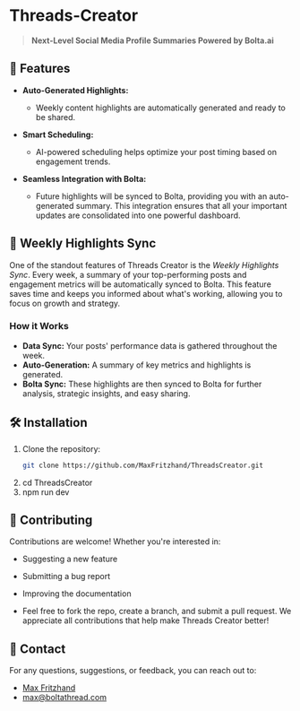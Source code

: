 # Threads-Creator

> **Next-Level Social Media Profile Summaries Powered by Bolta.ai**

## 🚀 Features

- **Auto-Generated Highlights:** 
  - Weekly content highlights are automatically generated and ready to be shared.

- **Smart Scheduling:** 
  - AI-powered scheduling helps optimize your post timing based on engagement trends.

- **Seamless Integration with Bolta:** 
  - Future highlights will be synced to Bolta, providing you with an auto-generated summary. This integration ensures that all your important updates are consolidated into one powerful dashboard.


## 📅 Weekly Highlights Sync

One of the standout features of Threads Creator is the *Weekly Highlights Sync*. Every week, a summary of your top-performing posts and engagement metrics will be automatically synced to Bolta. This feature saves time and keeps you informed about what's working, allowing you to focus on growth and strategy. 

### How it Works
- **Data Sync:** Your posts' performance data is gathered throughout the week.
- **Auto-Generation:** A summary of key metrics and highlights is generated.
- **Bolta Sync:** These highlights are then synced to Bolta for further analysis, strategic insights, and easy sharing.


## 🛠 Installation

1. Clone the repository:
   ```bash
   git clone https://github.com/MaxFritzhand/ThreadsCreator.git

2. cd ThreadsCreator
3. npm run dev


## 🤝 Contributing

Contributions are welcome! Whether you're interested in:

- Suggesting a new feature
- Submitting a bug report
- Improving the documentation

- Feel free to fork the repo, create a branch, and submit a pull request. We appreciate all contributions that help make Threads Creator better!

## 📧 Contact

For any questions, suggestions, or feedback, you can reach out to:

- [Max Fritzhand](https://github.com/MaxFritzhand)
- [max@boltathread.com](mailto:max@boltathread.com)
